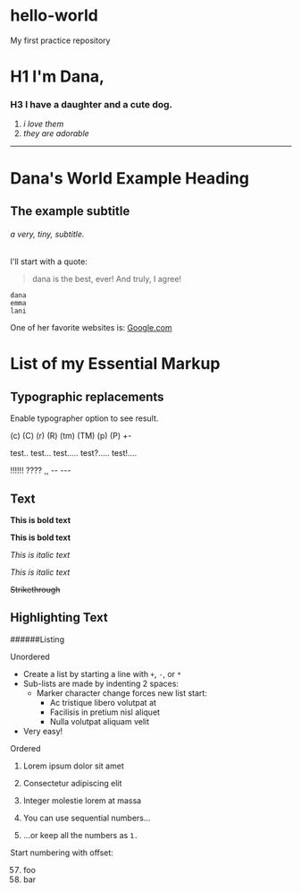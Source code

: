 # hello-world
My first practice repository
# H1 I'm Dana, 
### H3 I have a **daughter and a cute dog.**
1. *i love them*
2. *they are adorable*
---
# Dana's World Example Heading
## The example subtitle
###### a very, tiny, subtitle.
I'll start with a quote: 
> dana is the best, ever!
And truly, I agree!


```
dana
emma
lani
```

One of her favorite websites is: [Google.com](https://www.google.com/)

# List of my Essential Markup

## Typographic replacements

Enable typographer option to see result.

(c) (C) (r) (R) (tm) (TM) (p) (P) +-

test.. test... test..... test?..... test!....

!!!!!! ???? ,,  -- ---

## Text

**This is bold text**

__This is bold text__

*This is italic text*

_This is italic text_

~~Strikethrough~~

## Highlighting Text

######Listing

Unordered

+ Create a list by starting a line with `+`, `-`, or `*`
+ Sub-lists are made by indenting 2 spaces:
  - Marker character change forces new list start:
    * Ac tristique libero volutpat at
    + Facilisis in pretium nisl aliquet
    - Nulla volutpat aliquam velit
+ Very easy!

Ordered

1. Lorem ipsum dolor sit amet
2. Consectetur adipiscing elit
3. Integer molestie lorem at massa


1. You can use sequential numbers...
1. ...or keep all the numbers as `1.`

Start numbering with offset:

57. foo
1. bar


